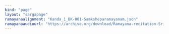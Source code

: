 ```yaml
---
kind: "page"
layout: "sargapage"
ramayanaalignment: "Kanda_1_BK-001-Samksheparamayanam.json"
ramayanaaudiourl: "https://archive.org/download/Ramayana-recitation-Sriram-harisItArAmamUrti-Ghanapaati-v2/Kanda_1/Kanda_1_BK-001-Samksheparamayanam.mp3"
---
```

